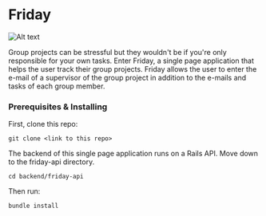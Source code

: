# Friday 

![Alt text](fontend/images/fridaybanner.gif?raw=true "Friday Banner")

Group projects can be stressful but they wouldn't be if you're only responsible for your own tasks. Enter Friday, a single page application that helps the user track their group projects. Friday allows the user to enter the e-mail of a supervisor of the group project in addition to the e-mails and tasks of each group member.

### Prerequisites & Installing

First, clone this repo:

```
git clone <link to this repo>
```

The backend of this single page application runs on a Rails API. Move down to the friday-api directory.

```
cd backend/friday-api
```

Then run:
```
bundle install
```
